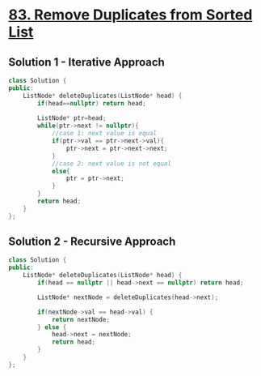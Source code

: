 # [83. Remove Duplicates from Sorted List](https://leetcode.com/problems/remove-duplicates-from-sorted-list/)

## Solution 1 - Iterative Approach
```c++
class Solution {
public:
    ListNode* deleteDuplicates(ListNode* head) {
        if(head==nullptr) return head;
        
        ListNode* ptr=head;
        while(ptr->next != nullptr){
            //case 1: next value is equal
            if(ptr->val == ptr->next->val){
                ptr->next = ptr->next->next;
            }
            //case 2: next value is not equal
            else{
                ptr = ptr->next;
            }
        }
        return head;
    }
};
```

## Solution 2 - Recursive Approach
```c++
class Solution {
public:
    ListNode* deleteDuplicates(ListNode* head) {
        if(head == nullptr || head->next == nullptr) return head;

        ListNode* nextNode = deleteDuplicates(head->next);

        if(nextNode->val == head->val) {
            return nextNode;
        } else {
            head->next = nextNode;
            return head;
        }
    }
};
```